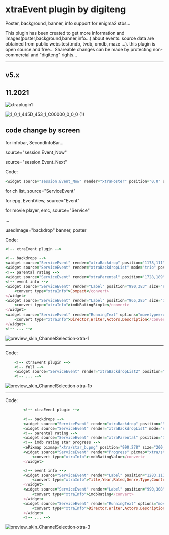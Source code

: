 # xtraEvent plugin by digiteng

Poster, background, banner, info support for enigma2 stbs...

This plugin has been created to get more information and images(poster,background,banner,info...) about events.
source data are obtained from public websites(tmdb, tvdb, omdb, maze ...).
this plugin is open source and free...
Shareable changes can be made by protecting non-commercial and "digiteng" rights...

-----------------------------------------------------------------------------------------------------------------------------------------------------

## v5.x
11.2021
-----------------------------------------------------------------------------------------------------------------------------------------------------
![xtraplugin1](https://user-images.githubusercontent.com/28948149/142732545-3d41a0d2-0b2c-4aad-92ee-75f882206ca8.jpg)

![1_0_1_445D_453_1_C00000_0_0_0 (1)](https://user-images.githubusercontent.com/28948149/142732560-fe916952-3d12-4736-90b4-20cc23da4649.jpg)


## code change by screen
for infobar, SecondInfoBar...

source="session.Event_Now"

source="session.Event_Next"

Code:
```ruby
<widget source="session.Event_Now" render="xtraPoster" position="0,0" size="185,278" zPosition="1" />
```
for ch list,
source="ServiceEvent"

for epg, EventView,
source="Event"

for movie player, emc,
source="Service"

...

usedImage="backdrop" banner, poster

Code:

```ruby
<!-- xtraEvent plugin -->

<!-- backdrops -->
<widget source="ServiceEvent" render="xtraBackdrop" position="1178,111" size="450,255" alphatest="blend" zPosition="2" borderWidth="3" borderColor="grey" />
<widget source="ServiceEvent" render="xtraBackdropList" mode="trio" position="980,105" size="920,863" backgroundColor="background" zPosition="99" transparent="1" />
<!-- parental rating -->
<widget source="ServiceEvent" render="xtraParental" position="1728,189" size="60,60" alphatest="blend" zPosition="9" transparent="1" />
<!-- event info -->
<widget source="ServiceEvent" render="Label" position="990,383" size="900,45" font="Regular; 33" halign="center" transparent="1" zPosition="2" backgroundColor="background" valign="center">
	<convert type="xtraInfo">Compact</convert>
</widget>
<widget source="ServiceEvent" render="Label" position="965,285" size="195,45" font="Regular; 33" halign="center" transparent="1" zPosition="2" backgroundColor="background" valign="center">
	<convert type="xtraInfo">imdbRatingSimple</convert>
</widget>
<widget source="ServiceEvent" render="RunningText" options="movetype=running,startdelay=5000,steptime=60,direction=top,startpoint=0,wrap=1,always=0,repeat=2,oneshot=1" size="900,300" position="990,434" font="Regular; 30" halign="left" transparent="1" zPosition="2" backgroundColor="background" valign="top">
	<convert type="xtraInfo">Director,Writer,Actors,Description</convert>
</widget>
<!-- ... -->
```
![preview_skin_ChannelSelection-xtra-1](https://user-images.githubusercontent.com/28948149/142732458-131f0ab8-af2e-4bc4-a6d1-08803c2d9338.png)

***

Code:
```ruby
    <!-- xtraEvent plugin -->
    <!-- full -->
    <widget source="ServiceEvent" render="xtraBackdropList2" position="980,105" size="920,863" backgroundColor="background" zPosition="99" transparent="1" />
    <!-- ... -->
```

![preview_skin_ChannelSelection-xtra-1b](https://user-images.githubusercontent.com/28948149/142732477-4043d81f-e5f4-4284-a531-675c65e02366.png)

***

Code:
```ruby
		<!-- xtraEvent plugin -->
		
		<!-- backdrops -->
		<widget source="ServiceEvent" render="xtraBackdrop" position="990,113" size="270,150" alphatest="blend" zPosition="2" borderWidth="3" borderColor="grey" />
		<widget source="ServiceEvent" render="xtraBackdropList" mode="single" position="990,780" size="900,195" backgroundColor="background" zPosition="99" />
		<!-- parental rating -->
		<widget source="ServiceEvent" render="xtraParental" position="1215,218" size="45,45" alphatest="blend" zPosition="9" transparent="1" />
		<!-- imdb rating star progress -->
		<ePixmap pixmap="xtra/star_b.png" position="990,278" size="200,20" alphatest="blend" zPosition="2" transparent="1" />
		<widget source="ServiceEvent" render="Progress" pixmap="xtra/star.png" position="990,278" size="200,20" alphatest="blend" transparent="1" zPosition="2" backgroundColor="background">
			<convert type="xtraInfo">imdbRatingValue</convert>
		</widget>

		<!-- event info -->
		<widget source="ServiceEvent" render="Label" position="1283,113" size="600,240" font="Regular; 26" halign="left" transparent="1" zPosition="2" backgroundColor="background" valign="top">
			<convert type="xtraInfo">Title,Year,Rated,Genre,Type,Country,Duration,SE</convert>
		</widget>
		<widget source="ServiceEvent" render="Label" position="990,308" size="270,45" font="Regular; 30" halign="left" transparent="1" zPosition="2" backgroundColor="background" valign="center">
			<convert type="xtraInfo">imdbRating</convert>
		</widget>
		<widget source="ServiceEvent" render="RunningText" options="movetype=running,startdelay=5000,steptime=60,direction=top,startpoint=0,wrap=1,always=0,repeat=2,oneshot=1" size="900,400" position="990,374" font="Regular; 30" halign="left" transparent="1" zPosition="2" backgroundColor="background" valign="top">
			<convert type="xtraInfo">Director,Writer,Actors,Description</convert>
		</widget>
		<!-- ... -->
```
![preview_skin_ChannelSelection-xtra-3](https://user-images.githubusercontent.com/28948149/142732518-a0847214-1ded-4502-9761-a5a232c0abc5.png)








